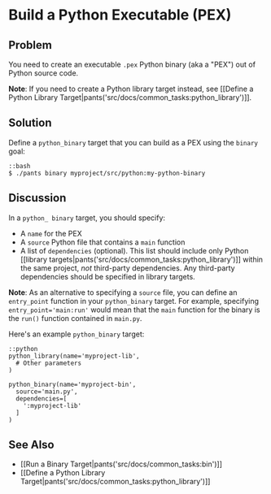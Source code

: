 # Build a Python Executable (PEX)

## Problem

You need to create an executable `.pex` Python binary (aka a "PEX") out of Python source code.

**Note**: If you need to create a Python library target instead, see [[Define a Python Library Target|pants('src/docs/common_tasks:python_library')]].

## Solution

Define a `python_binary` target that you can build as a PEX using the `binary` goal:

    ::bash
    $ ./pants binary myproject/src/python:my-python-binary

## Discussion

In a `python_ binary` target, you should specify:

* A `name` for the PEX
* A `source` Python file that contains a `main` function
* A list of `dependencies` (optional). This list should include only Python [[library targets|pants('src/docs/common_tasks:python_library')]] within the same project, *not* third-party dependencies. Any third-party dependencies should be specified in library targets.

**Note**: As an alternative to specifying a `source` file, you can define an `entry_point` function in your `python_binary` target. For example, specifying `entry_point='main:run'` would mean that the `main` function for the binary is the `run()` function contained in `main.py`.

Here's an example `python_binary` target:

    ::python
    python_library(name='myproject-lib',
      # Other parameters
    )

    python_binary(name='myproject-bin',
      source='main.py',
      dependencies=[
        ':myproject-lib'
      ]
    )

## See Also

* [[Run a Binary Target|pants('src/docs/common_tasks:bin')]]
* [[Define a Python Library Target|pants('src/docs/common_tasks:python_library')]]
